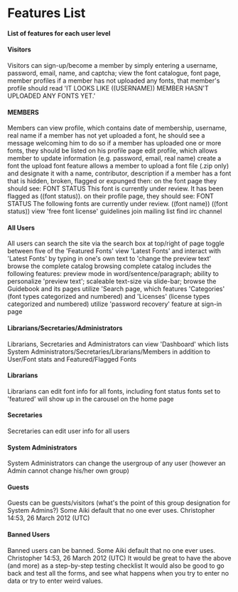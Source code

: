 <h1>Features List</h1>

<h4>List of features for each user level</h4>
<p></p>
<h4>Visitors</h4>
<p>Visitors can sign-up/become a member by simply entering a username, password, email, name, and captcha; view the font catalogue, font page, member profiles
if a member has not uploaded any fonts, that member's profile should read 'IT LOOKS LIKE ((USERNAME)) MEMBER HASN'T UPLOADED ANY FONTS YET.' </p>

<h4>MEMBERS</h4>
<p>Members can view profile, which contains date of membership, username, real name
if a member has not yet uploaded a font, he should see a message welcoming him to do so
if a member has uploaded one or more fonts, they should be listed on his profile page
edit profile, which allows member to update information (e.g. password, email, real name)
create a font
the upload font feature allows a member to upload a font file (.zip only) and designate it with a name, contributor, description
if a member has a font that is hidden, broken, flagged or expunged then:
on the font page they should see: FONT STATUS This font is currently under review. It has been flagged as ((font status)).
on their profile page, they should see: FONT STATUS The following fonts are currently under review. ((font name)) ((font status))
view 'free font license' guidelines
join mailing list
find irc channel </p>

<h4>All Users</h4>
<p>All users can search the site via the search box at top/right of page
toggle between five of the 'Featured Fonts'
view 'Latest Fonts' and interact with 'Latest Fonts' by typing in one's own text to 'change the preview text'
browse the complete catalog
browsing complete catalog includes the following features: preview mode in word/sentence/paragraph; ability to personalize 'preview text'; scaleable text-size via slide-bar;
browse the Guidebook and its pages
utilize 'Search page, which features 'Categories' (font types categorized and numbered) and 'Licenses' (license types categorized and numbered)
utilize 'password recovery' feature at sign-in page </p>

<h4>Librarians/Secretaries/Administrators</h4>
<p>Librarians, Secretaries and Administrators can view 'Dashboard' which lists System Administrators/Secretaries/Librarians/Members in addition to User/Font stats and Featured/Flagged Fonts

<h4>Librarians</h4>
<p>Librarians can edit font info for all fonts, including font status
fonts set to 'featured' will show up in the carousel on the home page

<h4>Secretaries</h4>
<p>Secretaries can edit user info for all users

<h4>System Administrators</h4>
<p> System Administrators can change the usergroup of any user (however an Admin cannot change his/her own group)

<h4> Guests</h4>
<p>Guests can be guests/visitors (what's the point of this group designation for System Admins?)
Some Aiki default that no one ever uses. Christopher 14:53, 26 March 2012 (UTC)

<h4> Banned Users</h4>
<p> Banned users can be banned.
Some Aiki default that no one ever uses. Christopher 14:53, 26 March 2012 (UTC)
It would be great to have the above (and more) as a step-by-step testing checklist It would also be good to go back and test all the forms, and see what happens when you try to enter no data or try to enter weird values.